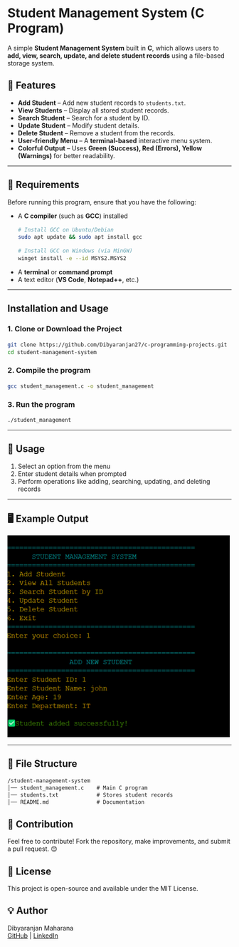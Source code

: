# **Student Management System (C Program)**
A simple **Student Management System** built in **C**, which allows users to **add, view, search, update, and delete student records** using a file-based storage system.

## **📌 Features**
- **Add Student** – Add new student records to `students.txt`.  
- **View Students** – Display all stored student records.  
- **Search Student** – Search for a student by ID.  
- **Update Student** – Modify student details.  
- **Delete Student** – Remove a student from the records.  
- **User-friendly Menu** – A **terminal-based** interactive menu system.  
- **Colorful Output** – Uses **Green (Success), Red (Errors), Yellow (Warnings)** for better readability.  

---

## 🔧 Requirements  
Before running this program, ensure that you have the following:  
- A **C compiler** (such as **GCC**) installed  
  ```sh
  # Install GCC on Ubuntu/Debian
  sudo apt update && sudo apt install gcc
  ```  
  ```sh
  # Install GCC on Windows (via MinGW)
  winget install -e --id MSYS2.MSYS2 
  ``` 
- A **terminal** or **command prompt**
- A text editor (**VS Code**, **Notepad++**, etc.)

---

## **Installation and Usage**
### **1. Clone or Download the Project**
```sh
git clone https://github.com/Dibyaranjan27/c-programming-projects.git
cd student-management-system
```

### **2. Compile the program**
```sh
gcc student_management.c -o student_management
```
### **3. Run the program**
```sh
./student_management
```

---

## 🚀 Usage
1. Select an option from the menu
2. Enter student details when prompted
3. Perform operations like adding, searching, updating, and deleting records 

---

## 🖥️ Example Output
<img src="student_management_project.png" alt="Student Management System" width="500">

---

## 📂 File Structure

```
/student-management-system  
│── student_management.c    # Main C program  
│── students.txt            # Stores student records  
│── README.md               # Documentation  
```

## 🤝 Contribution
Feel free to contribute! Fork the repository, make improvements, and submit a pull request. 😊

## 📜 License
This project is open-source and available under the MIT License.

## 💡 Author
Dibyaranjan Maharana  
[GitHub](https://github.com/Dibyaranjan27)  | [LinkedIn](https://www.linkedin.com/in/dibyaranjan-maharana-1228012b2/) 
